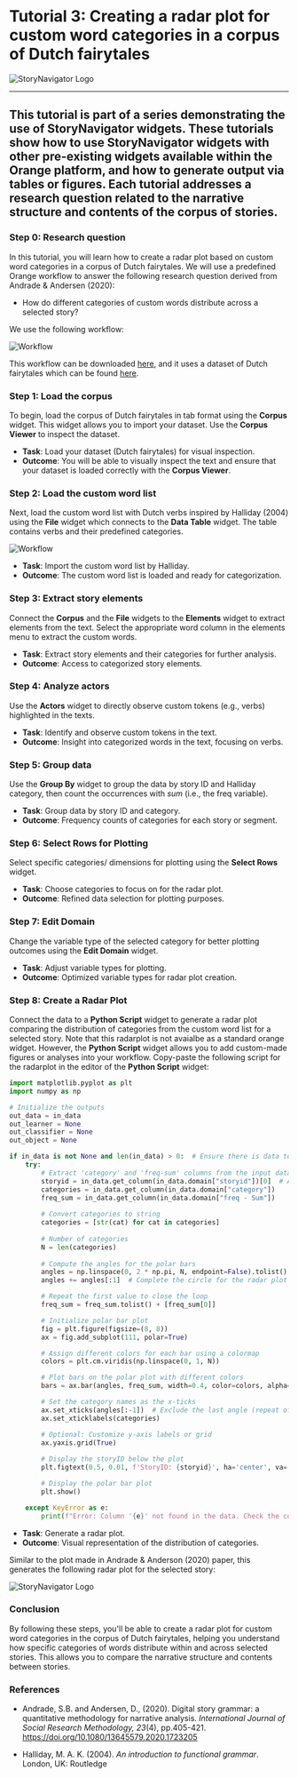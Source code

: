 # Tutorial 3: Creating a radar plot for custom word categories in a corpus of Dutch fairytales

![StoryNavigator Logo](../../doc/widgets/images/storynavigator_logo_small.png)

---
This tutorial is part of a series demonstrating the use of StoryNavigator widgets. These tutorials show how to use StoryNavigator widgets with other pre-existing widgets available within the Orange platform, and how to generate output via tables or figures. Each tutorial addresses a research question related to the narrative structure and contents of the corpus of stories.
---

### Step 0: Research question
In this tutorial, you will learn how to create a radar plot based on custom word categories in a corpus of Dutch fairytales. We will use a predefined Orange workflow to answer the following research question derived from Andrade & Andersen (2020):

- How do different categories of custom words distribute across a selected story?

We use the following workflow:

![Workflow](../../doc/widgets/images/radarplot_based_on_custom_work_list.jpg)

This workflow can be downloaded [here](../../doc/widgets/workflows/), and it uses a dataset of Dutch fairytales which can be found [here](../../doc/widgets/fairytales/).

### Step 1: Load the corpus
To begin, load the corpus of Dutch fairytales in tab format using the **Corpus** widget. This widget allows you to import your dataset. Use the **Corpus Viewer** to inspect the dataset.

- **Task**: Load your dataset (Dutch fairytales) for visual inspection.
- **Outcome**: You will be able to visually inspect the text and ensure that your dataset is loaded correctly with the **Corpus Viewer**.

### Step 2: Load the custom word list
Next, load the custom word list with Dutch verbs inspired by Halliday (2004) using the **File** widget which connects to the **Data Table** widget. The table contains verbs and their predefined categories.

![Workflow](../../doc/widgets/images/halliday_table.png)


- **Task**: Import the custom word list by Halliday.
- **Outcome**: The custom word list is loaded and ready for categorization.

### Step 3: Extract story elements
Connect the **Corpus** and the **File** widgets to the **Elements** widget to extract elements from the text. Select the appropriate word column in the elements menu to extract the custom words. 

- **Task**: Extract story elements and their categories for further analysis.
- **Outcome**: Access to categorized story elements.

### Step 4: Analyze actors
Use the **Actors** widget to directly observe custom tokens (e.g., verbs) highlighted in the texts.

- **Task**: Identify and observe custom tokens in the text.
- **Outcome**: Insight into categorized words in the text, focusing on verbs.

### Step 5: Group data
Use the **Group By** widget to group the data by story ID and Halliday category, then count the occurrences with *sum* (i.e., the freq variable).

- **Task**: Group data by story ID and category.
- **Outcome**: Frequency counts of categories for each story or segment.

### Step 6: Select Rows for Plotting
Select specific categories/ dimensions for plotting using the **Select Rows** widget.

- **Task**: Choose categories to focus on for the radar plot.
- **Outcome**: Refined data selection for plotting purposes.

### Step 7: Edit Domain
Change the variable type of the selected category for better plotting outcomes using the **Edit Domain** widget.

- **Task**: Adjust variable types for plotting.
- **Outcome**: Optimized variable types for radar plot creation.

### Step 8: Create a Radar Plot
Connect the data to a **Python Script** widget to generate a radar plot comparing the distribution of categories from the custom word list for a selected story. Note that this radarplot is not avaialbe as a standard orange widget. However, the **Python Script** widget allows you to add custom-made figures or analyses into your workflow. Copy-paste the following script for the radarplot in the editor of the **Python Script** widget:

```python
import matplotlib.pyplot as plt
import numpy as np

# Initialize the outputs
out_data = in_data
out_learner = None
out_classifier = None
out_object = None

if in_data is not None and len(in_data) > 0:  # Ensure there is data to plot
    try:
        # Extract 'category' and 'freq-sum' columns from the input data
        storyid = in_data.get_column(in_data.domain["storyid"])[0]  # Assuming storyid is the same for all rows
        categories = in_data.get_column(in_data.domain["category"])
        freq_sum = in_data.get_column(in_data.domain["freq - Sum"])
        
        # Convert categories to string
        categories = [str(cat) for cat in categories]
        
        # Number of categories
        N = len(categories)
        
        # Compute the angles for the polar bars
        angles = np.linspace(0, 2 * np.pi, N, endpoint=False).tolist()
        angles += angles[:1]  # Complete the circle for the radar plot

        # Repeat the first value to close the loop
        freq_sum = freq_sum.tolist() + [freq_sum[0]]

        # Initialize polar bar plot
        fig = plt.figure(figsize=(8, 8))
        ax = fig.add_subplot(111, polar=True)

        # Assign different colors for each bar using a colormap
        colors = plt.cm.viridis(np.linspace(0, 1, N))

        # Plot bars on the polar plot with different colors
        bars = ax.bar(angles, freq_sum, width=0.4, color=colors, alpha=0.7)

        # Set the category names as the x-ticks
        ax.set_xticks(angles[:-1])  # Exclude the last angle (repeat of the first one)
        ax.set_xticklabels(categories)

        # Optional: Customize y-axis labels or grid
        ax.yaxis.grid(True)
        
        # Display the storyID below the plot
        plt.figtext(0.5, 0.01, f'StoryID: {storyid}', ha='center', va='center', fontsize=12, color='black')

        # Display the polar bar plot
        plt.show()

    except KeyError as e:
        print(f"Error: Column '{e}' not found in the data. Check the column names.")
```

- **Task**: Generate a radar plot.
- **Outcome**: Visual representation of the distribution of categories.

Similar to the plot made in Andrade & Anderson (2020) paper, this generates the following radar plot for the selected story:

![StoryNavigator Logo](../../doc/widgets/images/story_radarplot.png)

### Conclusion
By following these steps, you'll be able to create a radar plot for custom word categories in the corpus of Dutch fairytales, helping you understand how specific categories of words distribute within and across selected stories. This allows you to compare the narrative structure and contents between stories.

### References

- Andrade, S.B. and Andersen, D., (2020). Digital story grammar: a quantitative methodology for narrative analysis. *International Journal of Social Research Methodology, 23*(4), pp.405-421. https://doi.org/10.1080/13645579.2020.1723205

- Halliday, M. A. K. (2004). *An introduction to functional grammar*. London, UK: Routledge